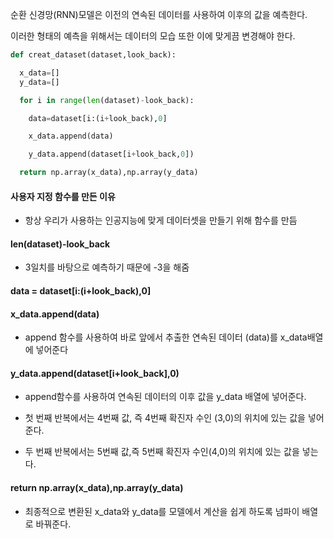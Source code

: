 순환 신경망(RNN)모델은 이전의 연속된 데이터를 사용하여 이후의 값을 예측한다.

이러한 형태의 예측을 위해서는 데이터의 모습 또한 이에 맞게끔 변경해야 한다.

```python
def creat_dataset(dataset,look_back):

  x_data=[]
  y_data=[]

  for i in range(len(dataset)-look_back):

    data=dataset[i:(i+look_back),0]

    x_data.append(data)

    y_data.append(dataset[i+look_back,0])

  return np.array(x_data),np.array(y_data)
```
#### 사용자 지정 함수를 만든 이유
- 항상 우리가 사용하는 인공지능에 맞게 데이터셋을 만들기 위해 함수를 만듬

#### len(dataset)-look_back
- 3일치를 바탕으로 예측하기 때문에 -3을 해줌

#### data = dataset\[i:(i+look_back),0]


#### x_data.append(data)
- append 함수를 사용하여 바로 앞에서 추출한 연속된 데이터 (data)를 x_data배열에 넣어준다

#### y_data.append(dataset\[i+look_back],0)
- append함수를 사용하여 연속된 데이터의 이후 값을 y_data 배열에 넣어준다.

- 첫 번째 반복에서는 4번째 값, 즉 4번째 확진자 수인 (3,0)의 위치에 있는 값을 넣어준다.

- 두 번째 반복에서는 5번째 값,즉 5번째 확진자 수인(4,0)의 위치에 있는 값을 넣는다.

#### return np.array(x_data),np.array(y_data)
- 최종적으로 변환된 x_data와 y_data를 모델에서 계산을 쉽게 하도록 넘파이 배열로 바꿔준다.


